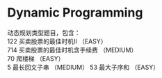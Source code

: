# Dynamic Programming
动态规划类型题目，包含：  
122 买卖股票的最佳时机II （EASY）  
714 买卖股票的最佳时机含手续费 （MEDIUM）  
70 爬楼梯 （EASY）  
5 最长回文子串 （MEDIUM） 
53 最大子序和 （EASY）


